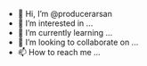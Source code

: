 - 👋 Hi, I’m @producerarsan
- 👀 I’m interested in ...
- 🌱 I’m currently learning ...
- 💞️ I’m looking to collaborate on ...
- 📫 How to reach me ...

<!---
producerarsan/producerarsan is a ✨ special ✨ repository because its `README.md` (this file) appears on your GitHub profile.
You can click the Preview link to take a look at your changes.
--->
